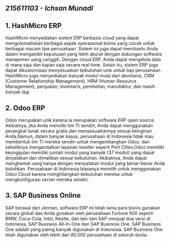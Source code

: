 ## _215611103 - Ichsan Munadi_

## 1. HashMicro ERP
HashMicro menyediakan sistem ERP berbasis cloud yang dapat mengotomatiskan berbagai aspek operasional bisnis yang cocok untuk berbagai macam tipe perusahaan. Sistem ini juga dapat membantu Anda dalam mengambil keputusan yang lebih akurat dengan dukungan software manajemen yang canggih. Dengan cloud ERP, Anda dapat mengelola data di mana saja dan kapan saja secara real-time. Selain itu, sistem ERP juga dapat dikustomisasi menyesuaikan kebutuhan unik untuk tiap perusahaan. HashMicro juga menyediakan banyak modul mulai dari akuntansi, CRM (Customer Relationship Management), HRM (Human Resource Management), penjualan, inventaris, pembelian, manufaktur, dan masih banyak lagi.


## 2. Odoo ERP
Odoo merupakan unik karena ia merupakan software ERP open source. Akibatnya, jika Anda memiliki tim TI sendiri, Anda dapat menggunakan perangkat lunak secara gratis dan menyesuaikannya sesuai keinginan Anda.Namun, dalam banyak kasus, perusahaan di Indonesia tidak mau membentuk tim TI mereka sendiri untuk mengembangkan Odoo, dan sebaliknya mengandalkan layanan reseller seperti Port Cities.Odoo memiliki keunggulan memiliki jumlah modul yang banyak (37 modul) yang dapat dinyalakan dan dimatikan sesuai kebutuhan. Akibatnya, Anda dapat menghemat uang hanya dengan menyalakan modul yang benar-benar Anda butuhkan. Perusahaan di Indonesia biasanya memilih untuk menggunakan Odoo Cloud karena menghilangkan kebutuhan mereka untuk mengkonfigurasi server mereka sendiri.


## 3. SAP Business Online
SAP berasal dari Jerman, software ERP ini telah lama para bisnis gunakan secara global dan Anda gunakan oleh perusahaan Fortune 500 seperti BMW, Coca-Cola, Intel, Nestle, dan lain-lain.SAP menjual dua versi di Indonesia, SAP Business All-In-One dan SAP Business One. SAP Business One adalah yang paling banyak digunakan di Indonesia. SAP Business One telah digunakan oleh lebih dari 80.000 perusahaan di seluruh dunia.